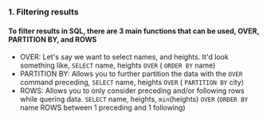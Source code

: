 ### 1. Filtering results
#### To filter results in SQL, there are 3 main functions that can be used, OVER, PARTITION BY, and ROWS
* OVER: Let's say we want to select names, and heights. It'd look something like, `SELECT` name, heights `OVER` ( `ORDER BY` name)
* PARTITION BY: Allows you to further partition the data with the `OVER` command preceding, `SELECT` name, heights `OVER` ( `PARTITION BY` city)
* ROWS: Allows you to only consider preceding and/or following rows while quering data. `SELECT` name, heights, `min`(heights) `OVER` (`ORDER BY` name ROWS between 1 preceding and 1 following)
